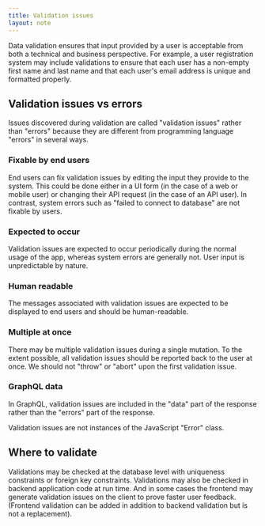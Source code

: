 ```yaml
---
title: Validation issues
layout: note
---
```


Data validation ensures that input provided by a user is acceptable from both a technical and business perspective. For example, a user registration system may include validations to ensure that each user has a non-empty first name and last name and that each user's email address is unique and formatted properly.

## Validation issues vs errors

Issues discovered during validation are called "validation issues" rather than "errors" because they are different from programming language "errors" in several ways.

### Fixable by end users

End users can fix validation issues by editing the input they provide to the system. This could be done either in a UI form (in the case of a web or mobile user) or changing their API request (in the case of an API user). In contrast, system errors such as "failed to connect to database" are not fixable by users.

### Expected to occur

Validation issues are expected to occur periodically during the normal usage of the app, whereas system errors are generally not. User input is unpredictable by nature.

### Human readable

The messages associated with validation issues are expected to be displayed to end users and should be human-readable.

### Multiple at once
There may be multiple validation issues during a single mutation. To the extent possible, all validation issues should be reported back to the user at once. We should not "throw" or "abort" upon the first validation issue.

### GraphQL data
In GraphQL, validation issues are included in the "data" part of the response rather than the "errors" part of the response.

Validation issues are not instances of the JavaScript "Error" class.

## Where to validate

Validations may be checked at the database level with uniqueness constraints or foreign key constraints. Validations may also be checked in backend application code at run time. And in some cases the frontend may generate validation issues on the client to prove faster user feedback. (Frontend validation can be added in addition to backend validation but is not a replacement).
